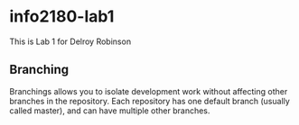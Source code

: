 # info2180-lab1

This is Lab 1 for Delroy Robinson

## Branching

Branchings allows you to isolate development work without affecting other branches in the repository. Each repository has one default branch (usually called master), and can have multiple other branches.
